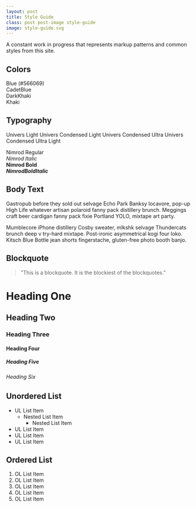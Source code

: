 ```yaml
---
layout: post
title: Style Guide
class: post post-image style-guide
image: style-guide.svg
---
```


A constant work in progress that represents markup patterns and common styles from this site.

<h2 class="h3">Colors</h2>
<div class="colors">
	<div class="blue">Blue (#566069)</div>
	<div class="cadetblue">CadetBlue</div>
	<div class="darkkhaki">DarkKhaki</div>
	<div class="khaki">Khaki</div>
</div>


<h2 class="h3">Typography</h2>

<p class="univers">
	<span class="light">Univers Light</span>
	<span class="condensedLight">Univers Condensed Light</span>
	<span class="condensedUltra">Univers Condensed Ultra</span>
	<span class="condensedUltraLight">Univers Condensed Ultra Light</span>
</p>

<div class="nimrod">
	<div class="regular">Nimrod Regular</div>
	<div class="regularItalic"><em>Nimrod Italic</em></div>
	<div class="bold"><strong>Nimrod Bold</strong></div>
	<div class="boldItalic"><strong><em>NimrodBoldItalic</em></strong></div>
</div>


<h2 class="h3">Body Text</h2>

Gastropub before they sold out selvage Echo Park Banksy locavore, pop-up High Life whatever artisan polaroid fanny pack distillery brunch. Meggings craft beer cardigan fanny pack fixie Portland YOLO, mixtape art party.

Mumblecore iPhone distillery Cosby sweater, mlkshk selvage Thundercats brunch deep v try-hard mixtape. Post-ironic asymmetrical kogi four loko. Kitsch Blue Bottle jean shorts fingerstache, gluten-free photo booth banjo.


<h2 class="h3">Blockquote</h2>

> "This is a blockquote. It is the blockiest of the blockquotes."


# Heading One
## Heading Two
### Heading Three
#### Heading Four
##### Heading Five
###### Heading Six


<h2 class="h3">Unordered List</h2>

* UL List Item
	* Nested List Item
		* Nested List Item
* UL List Item
* UL List Item
* UL List Item


<h2 class="h3">Ordered List</h2>

1. OL List Item
2. OL List Item
3. OL List Item
4. OL List Item
5. OL List Item


